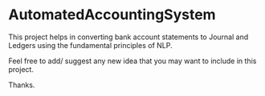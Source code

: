 # AutomatedAccountingSystem

This project helps in converting bank account statements to Journal and Ledgers using the fundamental principles of NLP.

Feel free to add/ suggest any new idea that you may want to include in this project.

Thanks.
